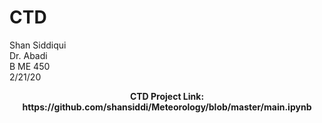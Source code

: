 # CTD
Shan Siddiqui<br />
Dr. Abadi<br />
B ME 450<br />
2/21/20<br />
<p align="center">
<b>CTD Project Link: https://github.com/shansiddi/Meteorology/blob/master/main.ipynb</b><br>
